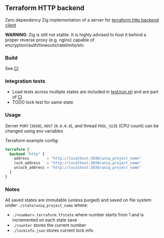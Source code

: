 ## Terraform HTTP backend
Zero dependency Zig implementation of a server for [terraform http backend client](https://github.com/hashicorp/terraform/blob/main/internal/backend/remote-state/http/client.go)

__WARNING__: Zig is still not stable.
It is highly advised to host it behind a proper reverse proxy (e.g. nginx) capable of encryption/auth/timeouts/ratelimits/etc

### Build
See [CI](.github/workflows/ci.yml)

### Integration tests
- Load tests across multiple states are included in [test/run.sh](test/run.sh) and are part of [CI](.github/workflows/ci.yml)
- TODO lock test for same state

### Usage
Server `PORT` (`3030`), `HOST` (`0.0.0.0`), and thread `POOL_SIZE` (CPU count) can be changed using env variables

Terraform example config:
```tf
terraform {
  backend "http" {
    address        = "http://localhost:3030/uniq_project_name"
    lock_address   = "http://localhost:3030/uniq_project_name"
    unlock_address = "http://localhost:3030/uniq_project_name"
  }
}
```

### Notes
All saved states are immutable (unless purged) and saved on file system under `./state/uniq_project_name` where:
- `./<number>.terraform.tfstate` where number starts from 1 and is incremented on each state save
- `./counter` stores the current number
- `./lockinfo.json` stores current lock info

